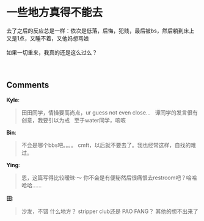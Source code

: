 # 一些地方真得不能去

<div id="msgcns!9884D0A402622CB2!3615" class="bvMsg">去了之后的反应总是一样：依次是低落，后悔，犯贱，最后被bs，然后躺到床上又是1点，又睡不着，又他妈想骂娘<br /><br />如果一切重来，我真的还是这么过么？<br /><br /><br /></div>

## Comments

**Kyle**:
> 田田同学，情操要高尚点，ur guess not even close...
 
谭同学的发言很有创意，我要引以为戒
 
至于water同学，咳咳

**Bin**:
> 不会是哪个bbs吧。。。。
cmft，以后就不要去了。我也经常这样，自找的难过。

**Ying**:
> 恩，这篇写得比较暧昧·～
你不会是有便秘然后很痛恨去restroom吧？哈哈哈哈……

**田**:
> 沙发，不错
什么地方？
stripper club还是 PAO FANG？
其他的想不出来了

